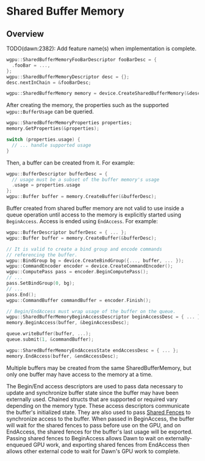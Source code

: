 # Shared Buffer Memory

## Overview

TODO(dawn:2382): Add feature name(s) when implementation is complete.

```c++
wgpu::SharedBufferMemoryFooBarDescriptor fooBarDesc = {
  .fooBar = ...,
};
wgpu::SharedBufferMemoryDescriptor desc = {};
desc.nextInChain = &fooBarDesc;

wgpu::SharedBufferMemory memory = device.CreateSharedBufferMemory(&desc);
```

After creating the memory, the properties such as the supported `wgpu::BufferUsage` can be queried.
```c++
wgpu::SharedBufferMemoryProperties properties;
memory.GetProperties(&properties);

switch (properties.usage) {
  // ... handle supported usage
}
```

Then, a buffer can be created from it. For example:
```c++
wgpu::BufferDescriptor bufferDesc = {
  // usage must be a subset of the buffer memory's usage
  .usage = properties.usage
};
wgpu::Buffer buffer = memory.CreateBuffer(&bufferDesc);
```

Buffer created from shared buffer memory are not valid to use inside a queue operation until access to the memory is explicitly started using `BeginAccess`. Access is ended using `EndAccess`. For example:

```c++
wgpu::BufferDescriptor bufferDesc = { ... };
wgpu::Buffer buffer = memory.CreateBuffer(&bufferDesc);

// It is valid to create a bind group and encode commands
// referencing the buffer.
wgpu::BindGroup bg = device.CreateBindGroup({..., buffer, ... });
wgpu::CommandEncoder encoder = device.CreateCommandEncoder();
wgpu::ComputePass pass = encoder.BeginComputePass();
// ...
pass.SetBindGroup(0, bg);
// ...
pass.End();
wgpu::CommandBuffer commandBuffer = encoder.Finish();

// Begin/EndAccess must wrap usage of the buffer on the queue.
wgpu::SharedBufferMemoryBeginAccessDescriptor beginAccessDesc = { ... };
memory.BeginAccess(buffer, &beginAccessDesc);

queue.writeBuffer(buffer, ...);
queue.submit(1, &commandBuffer);

wgpu::SharedBufferMemoryEndAccessState endAccessDesc = { ... };
memory.EndAccess(buffer, &endAccessDesc);
```

Multiple buffers may be created from the same SharedBufferMemory, but only one buffer may have access to the memory at a time.

The Begin/End access descriptors are used to pass data necessary to update and synchronize buffer state since the buffer may have been externally used. Chained structs that are supported or required vary depending on the memory type. These access descriptors communicate the buffer's initialized state. They are also used to pass [Shared Fences](./shared_fence.md) to synchronize access to the buffer. When passed in BeginAccess, the buffer will wait for the shared fences to pass before use on the GPU, and on EndAccess, the shared fences for the buffer's last usage will be exported. Passing shared fences to BeginAccess allows Dawn to wait on externally-enqueued GPU work, and exporting shared fences from EndAccess then allows other external code to wait for Dawn's GPU work to complete.